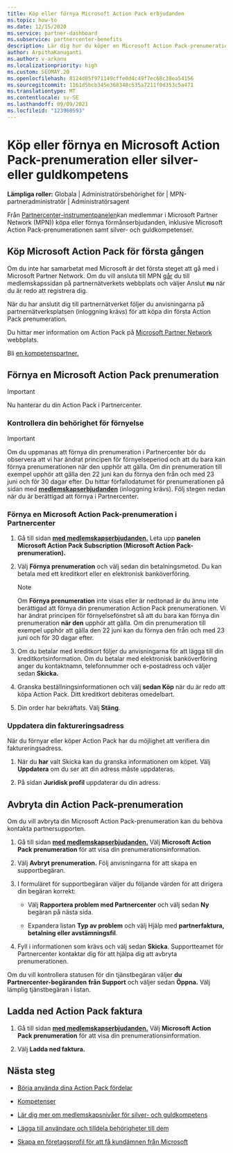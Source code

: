 ```yaml
---
title: Köp eller förnya Microsoft Action Pack erbjudanden
ms.topic: how-to
ms.date: 12/15/2020
ms.service: partner-dashboard
ms.subservice: partnercenter-benefits
description: Lär dig hur du köper en Microsoft Action Pack-prenumeration och börjar använda Action Pack förmåner. Lär dig också hur du förnyar, avbryter, visar din faktura med mera.
author: ArpithaKanuganti
ms.author: v-arkanu
ms.localizationpriority: high
ms.custom: SEOMAY.20
ms.openlocfilehash: 8124d05f971149cffe0d4c49f7ec68c38ea54156
ms.sourcegitcommit: 1161d5bcb345e368348c535a7211f0d353c5a471
ms.translationtype: MT
ms.contentlocale: sv-SE
ms.lasthandoff: 09/09/2021
ms.locfileid: "123960593"
---
```

# <a name="buy-or-renew-a-microsoft-action-pack-subscription-or-silver-and-gold-competencies"></a>Köp eller förnya en Microsoft Action Pack-prenumeration eller silver- eller guldkompetens


**Lämpliga roller:** Globala | Administratörsbehörighet för | MPN-partneradministratör | Administratörsagent


Från [Partnercenter-instrumentpanelen](https://partner.microsoft.com/dashboard)kan medlemmar i Microsoft Partner Network (MPN)) köpa eller förnya förmånserbjudanden, inklusive Microsoft Action Pack-prenumerationen samt silver- och guldkompetenser.

## <a name="buy-microsoft-action-pack-for-the-first-time"></a>Köp Microsoft Action Pack för första gången

Om du inte har samarbetat med Microsoft är det första steget att gå med i Microsoft Partner Network. Om du vill ansluta till MPN [går](https://partner.microsoft.com/membership) du till medlemskapssidan på partnernätverkets webbplats och väljer Anslut **nu** när du är redo att registrera dig.

När du har anslutit dig till [](https://partner.microsoft.com/membership/action-pack) partnernätverket följer du anvisningarna på partnernätverksplatsen (inloggning krävs) för att köpa din första Action Pack prenumeration. 

Du hittar mer information om Action Pack på [Microsoft Partner Network](https://partner.microsoft.com/membership/internal-use-software#simple-tab-content-3) webbplats.

Bli [en kompetenspartner.](https://partner.microsoft.com/membership/competencies) 

## <a name="renew-a-microsoft-action-pack-subscription"></a>Förnya en Microsoft Action Pack prenumeration

>[!IMPORTANT]
>Nu hanterar du din Action Pack i Partnercenter.

### <a name="check-your-renewal-eligibility"></a>Kontrollera din behörighet för förnyelse

>[!IMPORTANT]
>Om du uppmanas att förnya din prenumeration i Partnercenter bör du observera att vi har ändrat principen för förnyelseperiod och att du bara kan förnya prenumerationen när den upphör att gälla. Om din prenumeration till exempel upphör att gälla den 22 juni kan du förnya den från och med 23 juni och för 30 dagar efter.
>Du hittar förfallodatumet för prenumerationen på sidan med [**medlemskapserbjudanden**](https://partnercenter.microsoft.com/pcv/partnership/offers) (inloggning krävs). Följ stegen nedan när du är berättigad att förnya i Partnercenter.  

### <a name="to-renew-a-microsoft-action-pack-subscription-in-the-partner-center"></a>Förnya en Microsoft Action Pack-prenumeration i Partnercenter

1. Gå till sidan [**med medlemskapserbjudanden.**](https://partnercenter.microsoft.com/pcv/partnership/offers) Leta upp **panelen Microsoft Action Pack Subscription (Microsoft Action Pack-prenumeration).**  

2. Välj **Förnya prenumeration** och välj sedan din betalningsmetod. Du kan betala med ett kreditkort eller en elektronisk banköverföring.

    >[!NOTE]
    >Om **Förnya prenumeration** inte visas eller är nedtonad är du ännu inte berättigad att förnya din prenumeration Action Pack prenumerationen. Vi har ändrat principen för förnyelsefönstret så att du bara kan förnya din prenumeration **när den** upphör att gälla. Om din prenumeration till exempel upphör att gälla den 22 juni kan du förnya den från och med 23 juni och för 30 dagar efter.  

3. Om du betalar med kreditkort följer du anvisningarna för att lägga till din kreditkortsinformation. Om du betalar med elektronisk banköverföring anger du kontaktnamn, telefonnummer och e-postadress och väljer sedan **Skicka.**

4. Granska beställningsinformationen och välj **sedan Köp** när du är redo att köpa Action Pack. Ditt kreditkort debiteras omedelbart.

5. Din order har bekräftats. Välj **Stäng**.

### <a name="update-your-bill-to-address"></a>Uppdatera din faktureringsadress

När du förnyar eller köper Action Pack har du möjlighet att verifiera din faktureringsadress.

 1. När du **har** valt Skicka kan du granska informationen om köpet. Välj **Uppdatera** om du ser att din adress måste uppdateras.
  
 1. På sidan **Juridisk profil** uppdaterar du din adress.

## <a name="cancel-your-action-pack-subscription"></a>Avbryta din Action Pack-prenumeration

Om du vill avbryta din Microsoft Action Pack-prenumeration kan du behöva kontakta partnersupporten.

1. Gå till sidan [**med medlemskapserbjudanden.**](https://partnercenter.microsoft.com/pcv/partnership/offers) Välj **Microsoft Action Pack prenumeration** för att visa din prenumerationsinformation. 

3. Välj **Avbryt prenumeration.** Följ anvisningarna för att skapa en supportbegäran. 

4. I formuläret för supportbegäran väljer du följande värden för att dirigera din begäran korrekt:

    -  Välj **Rapportera problem med Partnercenter** och välj sedan **Ny** begäran på nästa sida.

    -  Expandera listan **Typ av problem** och välj Hjälp med **partnerfaktura, betalning eller avstämningsfil**. 

5. Fyll i informationen som krävs och välj sedan **Skicka**. Supportteamet för Partnercenter kontaktar dig för att hjälpa dig att avbryta prenumerationen.

Om du vill kontrollera statusen för din tjänstbegäran väljer **du Partnercenter-begäranden** **från Support** och väljer sedan **Öppna.** Välj lämplig tjänstbegäran i listan.  

## <a name="download-your-action-pack-invoice"></a>Ladda ned Action Pack faktura

1. Gå till sidan [**med medlemskapserbjudanden.**](https://partnercenter.microsoft.com/pcv/partnership/offers) Välj **Microsoft Action Pack prenumeration** för att visa din prenumerationsinformation. 

3. Välj **Ladda ned faktura.**
 
## <a name="next-steps"></a>Nästa steg

-   [Börja använda dina Action Pack fördelar](manage-your-partner-network-benefits.md)

-   [Kompetenser](learn-about-competencies.md)

-   [Lär dig mer om medlemskapsnivåer för silver- och guldkompetens](https://partner.microsoft.com/membership/internal-use-software#simple-tab-content-2)

-   [Lägga till användare och tilldela behörigheter till dem](create-user-accounts-and-set-permissions.md)

-   [Skapa en företagsprofil för att få kundämnen från Microsoft](create-a-marketing-profile.md)
